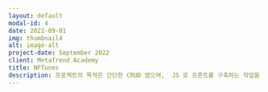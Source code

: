 ```yaml
---
layout: default
modal-id: 4
date: 2022-09-01
img: thumbnail4
alt: image-alt
project-date: September 2022
client: MetaTrend Academy
title: NFTunes
description: 프로젝트의 목적은 간단한 CRUD 였으며,  JS 로 프론트를 구축하는 작업을 저에게 할당했습니다.  다만, 팀장으로서 역할 부재로 인해, 일정이 밀리게 되었고 좋은 퀄리티가 나오지 못했습니다.  nodeJS 로 front,back 을 구축해 작업했습니다.  로그인/로그아웃, 회원가입, 기능은 완벽했지만, 제 팀장 역할의 부재로 프로젝트 일정을 못 맞춰서, 게시판 기능이 부족한 상태로 마무리하게 되었습니다.
---
```

